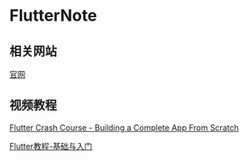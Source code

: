 # FlutterNote

## 相关网站

[官网](https://flutter.io)

## 视频教程

[Flutter Crash Course - Building a Complete App From Scratch](https://www.youtube.com/watch?v=jBBl1tYkUnE)

[Flutter教程-基础与入门](https://www.bilibili.com/video/av18781049/)
